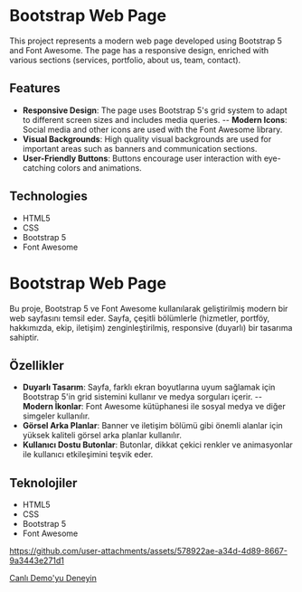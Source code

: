 # Bootstrap Web Page

This project represents a modern web page developed using Bootstrap 5 and Font Awesome. The page has a responsive design, enriched with various sections (services, portfolio, about us, team, contact).

## Features

- **Responsive Design**: The page uses Bootstrap 5's grid system to adapt to different screen sizes and includes media queries.
-- **Modern Icons**: Social media and other icons are used with the Font Awesome library.
- **Visual Backgrounds**: High quality visual backgrounds are used for important areas such as banners and communication sections.
- **User-Friendly Buttons**: Buttons encourage user interaction with eye-catching colors and animations.

## Technologies

- HTML5
- CSS
- Bootstrap 5
- Font Awesome

# Bootstrap Web Page

Bu proje, Bootstrap 5 ve Font Awesome kullanılarak geliştirilmiş modern bir web sayfasını temsil eder. Sayfa, çeşitli bölümlerle (hizmetler, portföy, hakkımızda, ekip, iletişim) zenginleştirilmiş, responsive (duyarlı) bir tasarıma sahiptir.

## Özellikler

- **Duyarlı Tasarım**: Sayfa, farklı ekran boyutlarına uyum sağlamak için Bootstrap 5'in grid sistemini kullanır ve medya sorguları içerir.
-- **Modern İkonlar**: Font Awesome kütüphanesi ile sosyal medya ve diğer simgeler kullanılır.
- **Görsel Arka Planlar**: Banner ve iletişim bölümü gibi önemli alanlar için yüksek kaliteli görsel arka planlar kullanılır.
- **Kullanıcı Dostu Butonlar**: Butonlar, dikkat çekici renkler ve animasyonlar ile kullanıcı etkileşimini teşvik eder.

## Teknolojiler

- HTML5
- CSS
- Bootstrap 5
- Font Awesome

https://github.com/user-attachments/assets/578922ae-a34d-4d89-8667-9a3443e271d1

[Canlı Demo'yu Deneyin](https://fatihycan.github.io/Bootstrap-Web-Page/)
